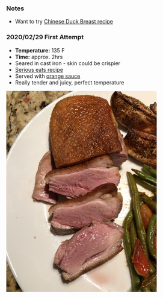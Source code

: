 ### Notes
- Want to try [Chinese Duck Breast recipe](https://recipes.anovaculinary.com/recipe/sous-vide-crispy-chinese-duck-breast)

### 2020/02/29 First Attempt

- **Temperature:** 135 F
- **Time:** approx. 2hrs
- Seared in cast iron - skin could be crispier
- [Serious eats recipe](https://www.seriouseats.com/recipes/2010/09/sous-vide-101-duck-breast-recipe.html)
- Served with [orange sauce](https://www.epicurious.com/recipes/food/views/duck-a-lorange-233535)
- Really tender and juicy, perfect temperature

<img src="./20200229_duck.jpg" width="400">

